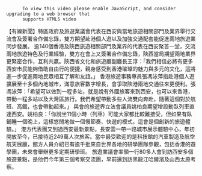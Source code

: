 
          To view this video please enable JavaScript, and consider upgrading to a web browser that
          supports HTML5 video
【有線新聞】特區政府及旅遊業議會代表在西安與當地旅遊相關部門及業界舉行交流會及簽署合作備忘錄，雙方期望赴港個人遊以及加強交通配套能促進兩地旅遊業同步發展。
逾140個香港及陝西旅遊相關部門及業界的代表在西安聚首一堂，交流兩地旅遊特色及行業經驗，雙方在會上又簽署合作備忘錄，陝西當局期望兩地業界更緊密合作，互利共贏。陝西省文化和旅遊廳副廳長王淳：「我們相信必將有更多西安市民能夠借助自由行的便捷，親身感受到香港璀璨的魅力與多元的文化，這將進一步促進兩地民眾相互了解和友誼。」
香港旅遊事務專員張馮泳萍指赴港個人遊擴展至十多個內地城市，滿意旅客數字增長，會爭取陝港兩地交通往來更便利。張馮泳萍：「希望可以做到一程多站，就是說有外國旅客來到西安，也可以來香港，帶動一程多站以及大灣區旅行。我們希望帶動多些人流雙向奔赴，隨著這個對於航班、高鐵，也會帶動起來。」
與會的旅遊界立法會議員姚柏良期望增設動臥列車直達西安。姚柏良：「你說坐11個小時（列車）可能大家都比較難接受，但如果有臥鋪睡一個晚上，這樣悠閒地做一個慢節奏、快遊的模式，這會是個創新的旅遊體驗。」
港方代表團又到過西安最新景點，長安雲一帶一路城市展示體驗中心，年初開放至今，已接待近249萬人次旅客。當中最受歡迎的是科技館的汽車製造及航空航天展廳，館方人員介紹已有逾千批來自世界各地的研學團隊參觀，包括香港的遊學團，未來會舉辦更多定期研學班。
旅遊業議會率領一行80多人會到訪西安多個旅遊景點，是他們今年第三個考察交流團，早前還到訪黑龍江哈爾濱及山西太原考察。